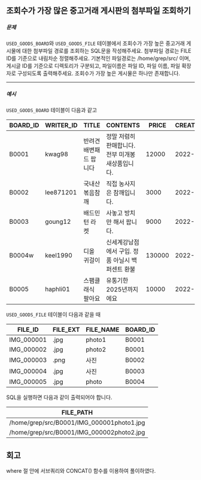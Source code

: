## 조회수가 가장 많은 중고거래 게시판의 첨부파일 조회하기

##### 문제

`USED_GOODS_BOARD`와 `USED_GOODS_FILE` 테이블에서 조회수가 가장 높은 중고거래 게시물에 대한 첨부파일 경로를 조회하는 SQL문을 작성해주세요. 첨부파일 경로는 FILE ID를 기준으로 내림차순 정렬해주세요. 기본적인 파일경로는 /home/grep/src/ 이며, 게시글 ID를 기준으로 디렉토리가 구분되고, 파일이름은 파일 ID, 파일 이름, 파일 확장자로 구성되도록 출력해주세요. 조회수가 가장 높은 게시물은 하나만 존재합니다.

------

##### 예시

`USED_GOODS_BOARD` 테이블이 다음과 같고

| BOARD_ID | WRITER_ID | TITLE                  | CONTENTS                                          | PRICE  | CREATED_DATE | STATUS | VIEWS |
| -------- | --------- | ---------------------- | ------------------------------------------------- | ------ | ------------ | ------ | ----- |
| B0001    | kwag98    | 반려견 배변패드 팝니다 | 정말 저렴히 판매합니다. 전부 미개봉 새상품입니다. | 12000  | 2022-10-01   | DONE   | 250   |
| B0002    | lee871201 | 국내산 볶음참깨        | 직접 농사지은 참깨입니다.                         | 3000   | 2022-10-02   | DONE   | 121   |
| B0003    | goung12   | 배드민턴 라켓          | 사놓고 방치만 해서 팝니다.                        | 9000   | 2022-10-02   | SALE   | 212   |
| B0004w   | keel1990  | 디올 귀걸이            | 신세계강남점에서 구입. 정품 아닐시 백퍼센트 환불  | 130000 | 2022-10-02   | SALE   | 199   |
| B0005    | haphli01  | 스팸클래식 팔아요      | 유통기한 2025년까지에요                           | 10000  | 2022-10-02   | SALE   | 121   |

`USED_GOODS_FILE` 테이블이 다음과 같을 때

| FILE_ID    | FILE_EXT | FILE_NAME | BOARD_ID |
| ---------- | -------- | --------- | -------- |
| IMG_000001 | .jpg     | photo1    | B0001    |
| IMG_000002 | .jpg     | photo2    | B0001    |
| IMG_000003 | .png     | 사진      | B0002    |
| IMG_000004 | .jpg     | 사진      | B0003    |
| IMG_000005 | .jpg     | photo     | B0004    |

SQL을 실행하면 다음과 같이 출력되어야 합니다.

| FILE_PATH                                 |
| ----------------------------------------- |
| /home/grep/src/B0001/IMG_000001photo1.jpg |
| /home/grep/src/B0001/IMG_000002photo2.jpg |

## 회고

where 절 안에 서브쿼리와 CONCAT() 함수를 이용하여 풀이하였다.